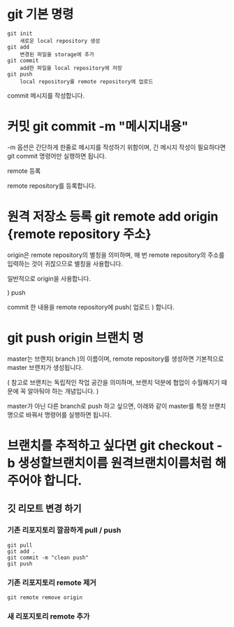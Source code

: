  # git 기본 명령
    git init
        새로운 local repository 생성
    git add
        변경된 파일을 storage에 추가
    git commit
        add한 파일을 local repository에 저장 
    git push
        local repository를 remote repository에 업로드
        


commit 메시지를 작성합니다.

# 커밋 git commit -m "메시지내용"

-m 옵션은 간단하게 한줄로 메시지를 작성하기 위함이며, 긴 메시지 작성이 필요하다면 git commit 명령어만 실행하면 됩니다.


 remote 등록

remote repository를 등록합니다.

# 원격 저장소 등록 git remote add origin {remote repository 주소}

origin은 remote repository의 별칭을 의미하며, 매 번 remote repository의 주소를 입력하는 것이 귀찮으므로 별칭을 사용합니다.

일반적으로 origin을 사용합니다.

) push

commit 한 내용을 remote repository에 push( 업로드 ) 합니다.

# git push origin 브랜치 명

master는 브랜치( branch )의 이름이며, remote repository를 생성하면 기본적으로 master 브랜치가 생성됩니다.

( 참고로 브랜치는 독립적인 작업 공간을 의미하며, 브랜치 덕분에 협업이 수월해지기 때문에 꼭 알아둬야 하는 개념입니다. )


master가 아닌 다른 branch로 push 하고 싶으면, 아래와 같이 master를 특정 브랜치명으로 바꿔서 명령어를 실행하면 됩니다.

# 브랜치를 추적하고 싶다면 git checkout -b 생성할브랜치이름 원격브랜치이름처럼 해주어야 합니다.
## 깃 리모트 변경 하기

### 기존 리포지토리 깔끔하게 pull / push
```
git pull
git add .
git commit -m "clean push"
git push
```

### 기존 리포지토리 remote 제거
```
git remote remove origin
```

### 새 리포지토리 remote 추가
```
